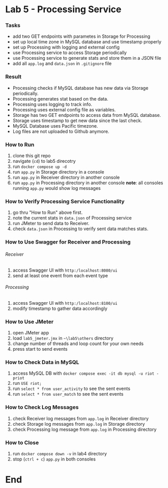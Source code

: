 # Lab 5 - Processing Service 
### Tasks
- add two GET endpoints with parametes in Storage for Processing
- set up local time zone in MySQL database and use timestamp properly
- set up Processing with logging and external config
- use Processing service to access Storage periodically
- use Processing service to generate stats and store them in a JSON file
- add all `app.log` and `data.json` in `.gitignore` file

### Result
- Processing checks if MySQL database has new data via Storage periodically.
- Processing generates stat based on the data.
- Processing uses logging to track info.
- Processing uses external config file as variables.
- Storage has two GET endpoints to access data from MySQL database.
- Storage uses timestamp to get new data since the last check.
- MySQL Database uses Pacific timezone.
- Log files are not uploaded to Github anymore.

### How to Run
1. clone this git repo
2. navigate (`cd`) to lab5 direcotry 
3. run `docker compose up -d`
4. run `app.py` in Storage directory in a console
5. run `app.py` in Receiver directory in another console
6. run `app.py` in Processing directory in another console
**note**: all consoles running `app.py` would show log messages

### How to Verify Processing Service Functionality
1. go thru "How to Run" above first.
2. note the current stats in `data.json` of Processing service
3. run JMeter to send data to Receiver.
4. check `data.json` in Processing to verify sent data matches stats.

### How to Use Swagger for Receiver and Processing
###### Receiver
1. access Swagger UI with `http:/localhost:8080/ui`
2. send at least one event from each event type
###### Processing
1. access Swagger UI with `http:/localhost:8100/ui`
2. modify timestamp to gather data accordingly

### How to Use JMeter
1. open JMeter app
2. load `lab5_jmeter.jmx` in `~\lab5\others` directory
3. change number of threads and loop count for your own needs
4. press start to send events

### How to Check Data in MySQL
1. access MySQL DB with `docker compose exec -it db mysql -u riot -priot`
2. run `USE riot;`
3. run `select * from user_activity` to see the sent events
4. run `select * from user_match` to see the sent events

### How to Check Log Messages
1. check Receiver log messages from `app.log` in Receiver directory
2. check Storage log messages from `app.log` in Storage directory
3. check Processing log message from `app.log` in Processing directory

### How to Close
1. run `docker compose down -v` in lab4 directory
2. stop (`ctrl + c`) `app.py` in both consoles

# End